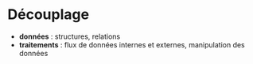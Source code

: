 # Découplage

* **données** : structures, relations
* **traitements** : flux de données internes et externes, manipulation des données
